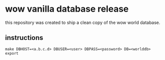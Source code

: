 # wow vanilla database release

this repository was created to ship a clean copy of the wow world database.

## instructions

    make DBHOST=<a.b.c.d> DBUSER=<user> DBPASS=<password> DB=<worlddb> export
